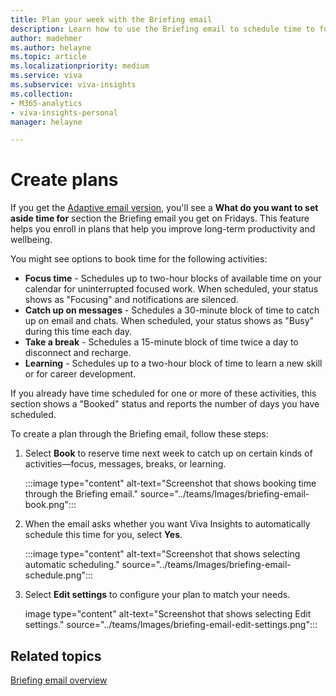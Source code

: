 ```yaml
---
title: Plan your week with the Briefing email
description: Learn how to use the Briefing email to schedule time to focus, catch up on email, and more
author: madehmer
ms.author: helayne
ms.topic: article
ms.localizationpriority: medium 
ms.service: viva 
ms.subservice: viva-insights 
ms.collection: 
- M365-analytics
- viva-insights-personal
manager: helayne

---
```

# Create plans

If you get the [Adaptive email version](be-overview.md#adaptive-or-html-version), you'll see a **What do you want to set aside time for** section the Briefing email you get on Fridays. This feature helps you enroll in plans that help you improve long-term productivity and wellbeing.

You might see options to book time for the following activities:

* **Focus time** - Schedules up to two-hour blocks of available time on your calendar for uninterrupted focused work. When scheduled, your status shows as "Focusing" and notifications are silenced.
* **Catch up on messages** - Schedules a 30-minute block of time to catch up on email and chats. When scheduled, your status shows as "Busy" during this time each day.
* **Take a break** - Schedules a 15-minute block of time twice a day to disconnect and recharge.
* **Learning** - Schedules up to a two-hour block of time to learn a new skill or for career development.

If you already have time scheduled for one or more of these activities, this section shows a "Booked" status and reports the number of days you have scheduled.

To create a plan through the Briefing email, follow these steps:

1. Select **Book** to reserve time next week to catch up on certain kinds of activities—focus, messages, breaks, or learning.

    :::image type="content" alt-text="Screenshot that shows booking time through the Briefing email." source="../teams/Images/briefing-email-book.png":::

2. When the email asks whether you want Viva Insights to automatically schedule this time for you, select **Yes**.

    :::image type="content" alt-text="Screenshot that shows selecting automatic scheduling." source="../teams/Images/briefing-email-schedule.png":::

3. Select **Edit settings** to configure your plan to match your needs.

    image type="content" alt-text="Screenshot that shows selecting Edit settings." source="../teams/Images/briefing-email-edit-settings.png":::





## Related topics

[Briefing email overview](be-overview.md)
